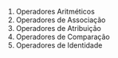 1. Operadores Aritméticos
2. Operadores de Associação
3. Operadores de Atribuição
4. Operadores de Comparação
5. Operadores de Identidade
